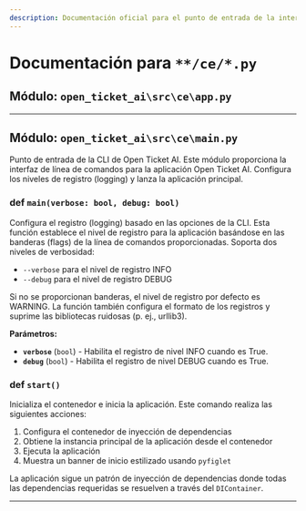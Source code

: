 ```yaml
---
description: Documentación oficial para el punto de entrada de la interfaz de línea de comandos (CLI) de Open Ticket AI. Esta guía cubre main.py, detallando cómo configurar los niveles de registro y lanzar la aplicación.
---
```

# Documentación para `**/ce/*.py`

## Módulo: `open_ticket_ai\src\ce\app.py`



---

## Módulo: `open_ticket_ai\src\ce\main.py`

Punto de entrada de la CLI de Open Ticket AI.
Este módulo proporciona la interfaz de línea de comandos para la aplicación Open Ticket AI.
Configura los niveles de registro (logging) y lanza la aplicación principal.


### <span class='text-warning'>def</span> `main(verbose: bool, debug: bool)`

Configura el registro (logging) basado en las opciones de la CLI.
Esta función establece el nivel de registro para la aplicación basándose en las banderas (flags) de la línea de comandos proporcionadas.
Soporta dos niveles de verbosidad:
- `--verbose` para el nivel de registro INFO
- `--debug` para el nivel de registro DEBUG

Si no se proporcionan banderas, el nivel de registro por defecto es WARNING. La función también configura el formato de los registros y suprime las bibliotecas ruidosas (p. ej., urllib3).

**Parámetros:**

- **`verbose`** (`bool`) - Habilita el registro de nivel INFO cuando es True.
- **`debug`** (`bool`) - Habilita el registro de nivel DEBUG cuando es True.



### <span class='text-warning'>def</span> `start()`

Inicializa el contenedor e inicia la aplicación.
Este comando realiza las siguientes acciones:
1. Configura el contenedor de inyección de dependencias
2. Obtiene la instancia principal de la aplicación desde el contenedor
3. Ejecuta la aplicación
4. Muestra un banner de inicio estilizado usando `pyfiglet`

La aplicación sigue un patrón de inyección de dependencias donde todas las dependencias requeridas se resuelven a través del `DIContainer`.



---